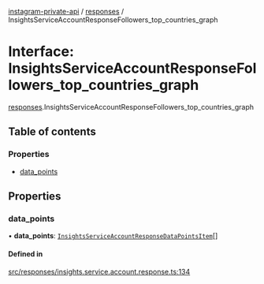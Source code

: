 [instagram-private-api](../../README.md) / [responses](../../modules/responses.md) / InsightsServiceAccountResponseFollowers_top_countries_graph

# Interface: InsightsServiceAccountResponseFollowers\_top\_countries\_graph

[responses](../../modules/responses.md).InsightsServiceAccountResponseFollowers_top_countries_graph

## Table of contents

### Properties

- [data\_points](InsightsServiceAccountResponseFollowers_top_countries_graph.md#data_points)

## Properties

### data\_points

• **data\_points**: [`InsightsServiceAccountResponseDataPointsItem`](InsightsServiceAccountResponseDataPointsItem.md)[]

#### Defined in

[src/responses/insights.service.account.response.ts:134](https://github.com/Nerixyz/instagram-private-api/blob/b3351b9/src/responses/insights.service.account.response.ts#L134)
